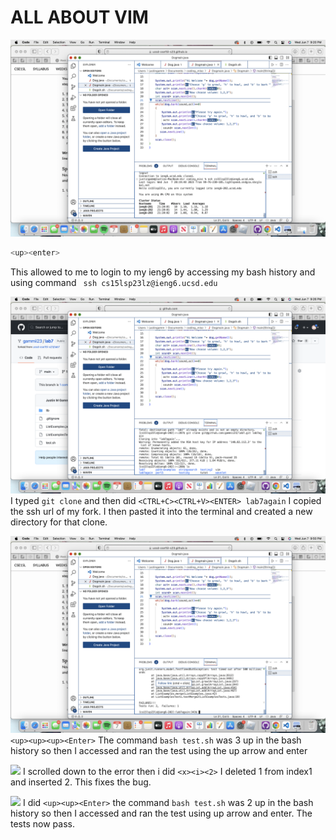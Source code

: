 # ALL ABOUT VIM
![](step4.png)
<br/>

```bash
<up><enter>
```
This allowed to me to login to my ieng6 by accessing my bash history and using command ``` ssh cs15lsp23lz@ieng6.ucsd.edu```
<br/>

![](step5.png)
I typed ```git clone``` and then did ```<CTRL+C><CTRL+V><ENTER> lab7again``` I copied the ssh url of my fork. I then pasted it into the terminal and created a new directory for that clone.
<br/>

![](step6.png) 
```<up><up><up><Enter>``` The command ```bash test.sh``` was 3 up in the bash history so then I accessed and ran the test using the up arrow and enter
<br/>

![](step7.png)
I scrolled down to the error then i did ```<x><i><2>``` I deleted 1 from index1 and inserted 2. This fixes the bug.
<br/>

![](step8.png)
I did ```<up><up><Enter>``` the command ```bash test.sh``` was 2 up in the bash history so then I accessed and ran the test using up arrow and enter. The tests now pass.
